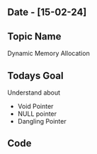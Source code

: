 ## Date - [15-02-24]

## Topic Name

Dynamic Memory Allocation

## Todays Goal

Understand about 

* Void Pointer
* NULL pointer
* Dangling Pointer

## Code

